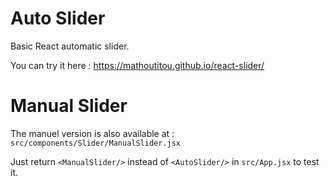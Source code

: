 # Auto Slider

Basic React automatic slider.

You can try it here : https://mathoutitou.github.io/react-slider/

# Manual Slider

The manuel version is also available at : ``src/components/Slider/ManualSlider.jsx``

Just return ``<ManualSlider/>`` instead of ``<AutoSlider/>`` in ``src/App.jsx`` to test it.
